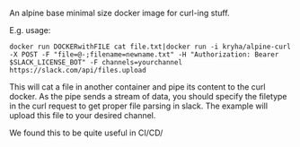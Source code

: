 An alpine base minimal size docker image for curl-ing stuff.

E.g. usage: 

```
docker run DOCKERwithFILE cat file.txt|docker run -i kryha/alpine-curl -X POST -F "file=@-;filename=newname.txt" -H "Authorization: Bearer $SLACK_LICENSE_BOT" -F channels=yourchannel https://slack.com/api/files.upload
```

This will cat a file in another container and pipe its content to the curl docker. As the pipe sends a stream of data, you should specify the filetype in the curl request to get proper file parsing in slack. The example will upload this file to your desired channel.

We found this to be quite useful in CI/CD/
